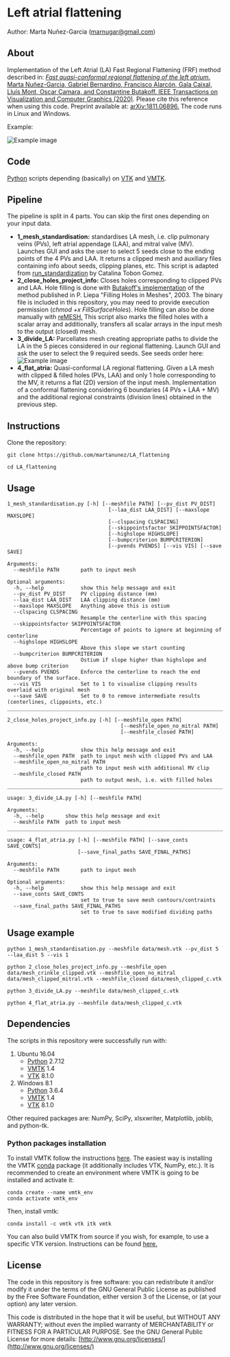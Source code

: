 # Left atrial flattening
Author: Marta Nuñez-Garcia (marnugar@gmail.com)

## About
Implementation of the Left Atrial (LA) Fast Regional Flattening (FRF) method described in:
[*Fast quasi-conformal regional flattening of the left atrium*. Marta Nuñez-Garcia, Gabriel Bernardino, Francisco Alarcón, Gala Caixal, Lluís Mont, Oscar Camara, and Constantine Butakoff.  IEEE Transactions on Visualization and Computer Graphics (2020)](https://ieeexplore.ieee.org/abstract/document/8959311). Please cite this reference when using this code. Preprint available at: [arXiv:1811.06896.](https://arxiv.org/pdf/1811.06896.pdf) The code runs in Linux and Windows. 

Example:

![Example image](https://github.com/martanunez/LA_flattening/blob/master/example_im.png)

## Code
[Python](https://www.python.org/) scripts depending (basically) on [VTK](https://vtk.org/) and [VMTK](http://www.vmtk.org/). 

## Pipeline
The pipeline is split in 4 parts. You can skip the first ones depending on your input data.


- **1_mesh_standardisation:** standardises LA mesh, i.e. clip pulmonary veins (PVs), left atrial appendage (LAA), and mitral valve (MV). Launches GUI and asks the user to select 5 seeds close to the ending points of the 4 PVs and LAA. It returns a clipped mesh and auxiliary files containing info about seeds, clipping planes, etc. This script is adapted from [run_standardization](https://github.com/catactg/SUM) by Catalina Tobon Gomez. 
- **2_close_holes_project_info:** Closes holes corresponding to clipped PVs and LAA. Hole filling is done with [Butakoff's implementation](https://github.com/cbutakoff/tools/tree/master/FillSurfaceHoles) of the method published in P. Liepa "Filling Holes in Meshes", 2003. The binary file is included in this repository, you may need to provide execution permission (*chmod +x FillSurfaceHoles*). Hole filling can also be done manually with [reMESH.](http://remesh.sourceforge.net/) This script also marks the filled holes with a scalar array and additionally, transfers all scalar arrays in the input mesh to the output (closed) mesh.
- **3_divide_LA:** Parcellates mesh creating appropriate paths to divide the LA in the 5 pieces considered in our regional flattening. Launch GUI and ask the user to select the 9 required seeds. See seeds order here:
![Example image](https://github.com/martanunez/LA_flattening/blob/master/im_flat.png)
- **4_flat_atria:** Quasi-conformal LA regional flattening. Given a LA mesh with clipped & filled holes (PVs, LAA) and only 1 hole corresponding to the MV, it returns a flat (2D) version of the input mesh. Implementation of a conformal flattening considering 6 boundaries (4 PVs + LAA + MV) and the additional regional constraints (division lines) obtained in the previous step.

## Instructions
Clone the repository:
```
git clone https://github.com/martanunez/LA_flattening

cd LA_flattening
```

## Usage
```
1_mesh_standardisation.py [-h] [--meshfile PATH] [--pv_dist PV_DIST]
                                 [--laa_dist LAA_DIST] [--maxslope MAXSLOPE]
                                 [--clspacing CLSPACING]
                                 [--skippointsfactor SKIPPOINTSFACTOR]
                                 [--highslope HIGHSLOPE]
                                 [--bumpcriterion BUMPCRITERION]
                                 [--pvends PVENDS] [--vis VIS] [--save SAVE]

Arguments:
  --meshfile PATH       path to input mesh

Optional arguments:
  -h, --help            show this help message and exit
  --pv_dist PV_DIST     PV clipping distance (mm)
  --laa_dist LAA_DIST   LAA clipping distance (mm)
  --maxslope MAXSLOPE   Anything above this is ostium
  --clspacing CLSPACING
                        Resample the centerline with this spacing
  --skippointsfactor SKIPPOINTSFACTOR
                        Percentage of points to ignore at beginning of centerline
  --highslope HIGHSLOPE
                        Above this slope we start counting
  --bumpcriterion BUMPCRITERION
                        Ostium if slope higher than highslope and above bump criterion
  --pvends PVENDS       Enforce the centerline to reach the end boundary of the surface.
  --vis VIS             Set to 1 to visualise clipping results overlaid with original mesh
  --save SAVE           Set to 0 to remove intermediate results (centerlines, clippoints, etc.)
____________________________________________________________________________

2_close_holes_project_info.py [-h] [--meshfile_open PATH]
                                     [--meshfile_open_no_mitral PATH]
                                     [--meshfile_closed PATH]

Arguments:
  -h, --help            show this help message and exit
  --meshfile_open PATH  path to input mesh with clipped PVs and LAA
  --meshfile_open_no_mitral PATH
                        path to input mesh with additional MV clip
  --meshfile_closed PATH
                        path to output mesh, i.e. with filled holes
____________________________________________________________________________

usage: 3_divide_LA.py [-h] [--meshfile PATH]

Arguments:
  -h, --help       show this help message and exit
  --meshfile PATH  path to input mesh
___________________________________________________________________________

usage: 4_flat_atria.py [-h] [--meshfile PATH] [--save_conts SAVE_CONTS]
                       [--save_final_paths SAVE_FINAL_PATHS]

Arguments:
  --meshfile PATH       path to input mesh
  
Optional arguments:
  -h, --help            show this help message and exit
  --save_conts SAVE_CONTS
                        set to true to save mesh contours/contraints
  --save_final_paths SAVE_FINAL_PATHS
                        set to true to save modified dividing paths
```

## Usage example
```
python 1_mesh_standardisation.py --meshfile data/mesh.vtk --pv_dist 5 --laa_dist 5 --vis 1

python 2_close_holes_project_info.py --meshfile_open data/mesh_crinkle_clipped.vtk --meshfile_open_no_mitral  data/mesh_clipped_mitral.vtk --meshfile_closed data/mesh_clipped_c.vtk

python 3_divide_LA.py --meshfile data/mesh_clipped_c.vtk

python 4_flat_atria.py --meshfile data/mesh_clipped_c.vtk
```

## Dependencies
The scripts in this repository were successfully run with:
1. Ubuntu 16.04
    - [Python](https://www.python.org/) 2.7.12
    - [VMTK](http://www.vmtk.org/) 1.4
    - [VTK](https://vtk.org/) 8.1.0
2. Windows 8.1
    - [Python](https://www.python.org/) 3.6.4
    - [VMTK](http://www.vmtk.org/) 1.4
    - [VTK](https://vtk.org/) 8.1.0
  
Other required packages are: NumPy, SciPy, xlsxwriter, Matplotlib, joblib, and python-tk.  

### Python packages installation
To install VMTK follow the instructions [here](http://www.vmtk.org/download/). The easiest way is installing the VMTK [conda](https://docs.conda.io/en/latest/) package (it additionally includes VTK, NumPy, etc.). It is recommended to create an environment where VMTK is going to be installed and activate it:

```
conda create --name vmtk_env
conda activate vmtk_env
```
Then, install vmtk:
```
conda install -c vmtk vtk itk vmtk
```
<!--Activate the environment when needed using:
```
source activate vmtk_env
```-->
You can also build VMTK from source if you wish, for example, to use a specific VTK version. Instructions can be found [here.](http://www.vmtk.org/download/)


## License
The code in this repository is free software: you can redistribute it and/or modify it under the terms of the GNU General Public License as published by the Free Software Foundation, either version 3 of the License, or (at your option) any later version.

This code is distributed in the hope that it will be useful, but WITHOUT ANY WARRANTY; without even the implied warranty of MERCHANTABILITY or FITNESS FOR A PARTICULAR PURPOSE. See the GNU General Public License for more details: [http://www.gnu.org/licenses/](http://www.gnu.org/licenses/)
